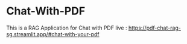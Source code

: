 # Chat-With-PDF
This is a RAG Application for Chat with PDF
live : https://pdf-chat-rag-sg.streamlit.app/#chat-with-your-pdf

